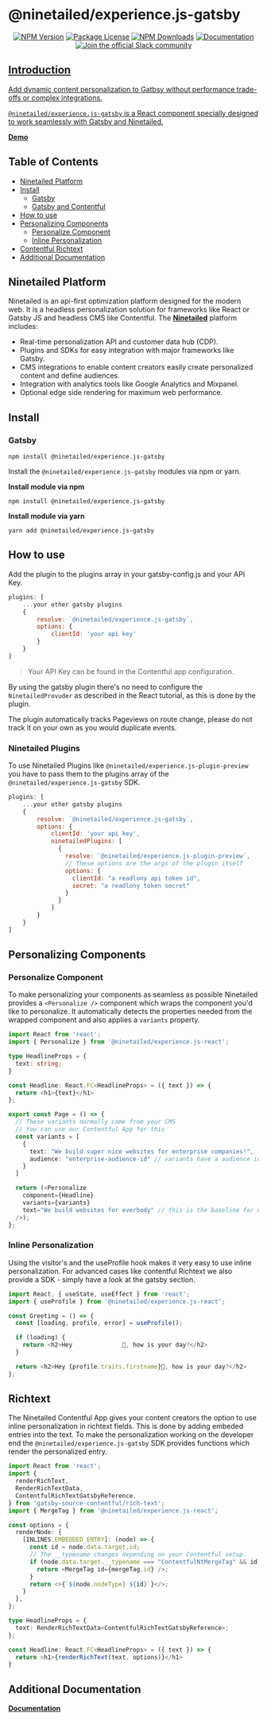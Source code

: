 # @ninetailed/experience.js-gatsby

<!--Insert badges begin-->
<!--GENERATED TEXT - DO NOT EDIT HERE -->
<p align="center">
<a href="https://www.npmjs.com/package/@ninetailed/experience.js-gatsby"><img src="https://img.shields.io/npm/v/@ninetailed/experience.js-gatsby.svg" alt="NPM Version" /></a>
<a href="https://www.npmjs.com/package/@ninetailed/experience.js-gatsby"><img src="https://img.shields.io/npm/l/@ninetailed/experience.js-gatsby.svg" alt="Package License" /></a>
<a href="https://www.npmjs.com/package/@ninetailed/experience.js-gatsby"><img src="https://img.shields.io/npm/dm/@ninetailed/experience.js-gatsby.svg" alt="NPM Downloads" /></a>
<a href="https://docs.ninetailed.io/" target="_blank"><img src="https://img.shields.io/badge/%F0%9F%93%96-Documentation-green.svg" alt="Documentation"/></a>
<a href="ninetailed-community.slack.com" target="_blank"><img src="https://img.shields.io/badge/Slack-Ninetailed%20Community-blue.svg" alt="Join the official Slack community"/>
</p>

<!--Insert badges end-->

## Introduction

Add dynamic content personalization to Gatbsy without performance trade-offs or complex integrations.

`@ninetailed/experience.js-gatsby` is a React component specially designed to work seamlessly with
Gatsby and Ninetailed.

**[Demo](https://demo.ninetailed.io/saas)**

## Table of Contents

- [Ninetailed Platform](#ninetailed-platform)
- [Install](#install)
  - [Gatsby](#gatsby)
  - [Gatsby and Contentful](#gatsby-and-contentful)
- [How to use](#how-to-use)
- [Personalizing Components](#personalizing-components)
  - [Personalize Component](#personalize-component)
  - [Inline Personalization](#inline-personalization)
- [Contentful Richtext](#contentful-richtext)
- [Additional Documentation](#additional-documentation)

## Ninetailed Platform

Ninetailed is an api-first optimization platform designed for the modern web. It is a headless personalization solution for frameworks like React or Gatsby JS and headless CMS like Contentful. The **[Ninetailed](https://ninetailed.io/)** platform includes:

- Real-time personalization API and customer data hub (CDP).
- Plugins and SDKs for easy integration with major frameworks like Gatsby.
- CMS integrations to enable content creators easily create personalized content and define audiences.
- Integration with analytics tools like Google Analytics and Mixpanel.
- Optional edge side rendering for maximum web performance.

## Install

### Gatsby

`npm install @ninetailed/experience.js-gatsby`

Install the `@ninetailed/experience.js-gatsby` modules via npm or yarn.

**Install module via npm**

```shell
npm install @ninetailed/experience.js-gatsby
```

**Install module via yarn**

```shell
yarn add @ninetailed/experience.js-gatsby
```

## How to use

Add the plugin to the plugins array in your gatsby-config.js and your API Key.

```js
plugins: [
    ...your other gatsby plugins
    {
        resolve: `@ninetailed/experience.js-gatsby`,
        options: {
            clientId: 'your api key'
        }
    }
]
```

> Your API Key can be found in the Contentful app configuration.

By using the gatsby plugin there's no need to configure the `NinetailedProvuder` as described in the React tutorial, as this is done by the plugin.

The plugin automatically tracks Pageviews on route change, please do not track it on your own as you would duplicate events.

### Ninetailed Plugins

To use Ninetailed Plugins like `@ninetailed/experience.js-plugin-preview` you have to pass them to the plugins array of the `@ninetailed/experience.js-gatsby` SDK.

```js
plugins: [
    ...your other gatsby plugins
    {
        resolve: `@ninetailed/experience.js-gatsby`,
        options: {
            clientId: 'your api key',
            ninetailedPlugins: [
              {
                resolve: `@ninetailed/experience.js-plugin-preview`,
                // These options are the args of the plugin itself
                options: {
                  clientId: "a readlony api token id",
                  secret: "a readlony token secret"
                }
              }
            ]
        }
    }
]
```

## Personalizing Components

### Personalize Component

To make personalizing your components as seamless as possible Ninetailed provides a `<Personalize />` component which wraps the component you'd like to personalize. It automatically detects the properties needed from the wrapped component and also applies a `variants` property.

```TypeScript
import React from 'react';
import { Personalize } from '@ninetailed/experience.js-react';

type HeadlineProps = {
  text: string;
}

const Headline: React.FC<HeadlineProps> = ({ text }) => {
  return <h1>{text}</h1>
};

export const Page = () => {
  // These variants normally come from your CMS
  // You can use our Contentful App for this
  const variants = [
    {
      text: "We build super nice websites for enterprise companies!",
      audience: "enterprise-audience-id" // variants have a audience id
    }
  ]

  return (<Personalize
    component={Headline}
    variants={variants}
    text="We build websites for everbody" // this is the baseline for user which are not in a audience.
  />);
};
```

### Inline Personalization

Using the visitor's and the useProfile hook makes it very easy to use inline personalization. For advanced cases like contentful Richtext we also provide a SDK - simply have a look at the gatsby section.

```TypeScript
import React, { useState, useEffect } from 'react';
import { useProfile } from '@ninetailed/experience.js-react';

const Greeting = () => {
  const [loading, profile, error] = useProfile();

  if (loading) {
    return <h2>Hey              👋, how is your day?</h2>
  }

  return <h2>Hey {profile.traits.firstname}👋, how is your day?</h2>
};
```

## Richtext

The Ninetailed Contentful App gives your content creators the option to use inline personalization in richtext fields. This is done by adding embeded entries into the text. To make the personalization working on the developer end the `@ninetailed/experience.js-gatsby` SDK provides functions which render the personalized entry.

```TypeScript
import React from 'react';
import {
  renderRichText,
  RenderRichTextData,
  ContentfulRichTextGatsbyReference,
} from 'gatsby-source-contentful/rich-text';
import { MergeTag } from '@ninetailed/experience.js-react';

const options = {
  renderNode: {
    [INLINES.EMBEDDED_ENTRY]: (node) => {
      const id = node.data.target.id;
      // The __typename changes depending on your Contentful setup.
      if (node.data.target.__typename === "ContentfulNtMergeTag" && id) {
        return <MergeTag id={mergeTag.id} />;
      }
      return <>{`${node.nodeType} ${id}`}</>;
    }
  },
};

type HeadlineProps = {
  text: RenderRichTextData<ContentfulRichTextGatsbyReference>;
};

const Headline: React.FC<HeadlineProps> = ({ text }) => {
  return <h1>{renderRichText(text, options)}</h1>
}
```

## Additional Documentation

**[Documentation](https://docs.ninetailed.io/)**
